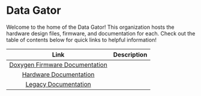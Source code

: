 # Data Gator

Welcome to the home of the Data Gator! This organization hosts the hardware design files, firmware, and documentation for each. Check out the table of contents below for quick links
to helpful information!

| Link | Description |
| :---: | :---: | 
| [Doxygen Firmware Documentation](https://data-gator.github.io/doxygen_firmware_docs/) | 
| [Hardware Documentation](https://data-gator.github.io/Hardware)|
| [Legacy Documentation](./profile/documentation/README.md) | 
